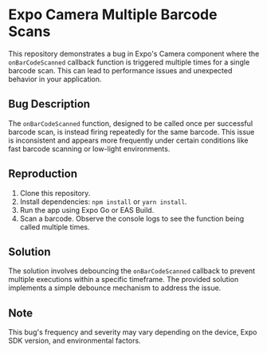 # Expo Camera Multiple Barcode Scans

This repository demonstrates a bug in Expo's Camera component where the `onBarCodeScanned` callback function is triggered multiple times for a single barcode scan. This can lead to performance issues and unexpected behavior in your application.

## Bug Description

The `onBarCodeScanned` function, designed to be called once per successful barcode scan, is instead firing repeatedly for the same barcode.  This issue is inconsistent and appears more frequently under certain conditions like fast barcode scanning or low-light environments.

## Reproduction

1. Clone this repository.
2. Install dependencies: `npm install` or `yarn install`.
3. Run the app using Expo Go or EAS Build.
4. Scan a barcode. Observe the console logs to see the function being called multiple times.

## Solution

The solution involves debouncing the `onBarCodeScanned` callback to prevent multiple executions within a specific timeframe.  The provided solution implements a simple debounce mechanism to address the issue.

## Note

This bug's frequency and severity may vary depending on the device, Expo SDK version, and environmental factors.